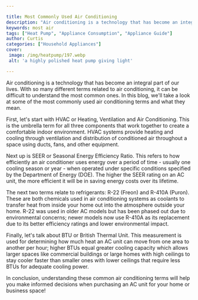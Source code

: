 ```yaml
---

title: Most Commonly Used Air Conditioning
description: "Air conditioning is a technology that has become an integral part of our lives. With so many different terms related to air condit...you wont regret reading on"
keywords: most air
tags: ["Heat Pump", "Appliance Consumption", "Appliance Guide"]
author: Curtis
categories: ["Household Appliances"]
cover: 
 image: /img/heatpump/197.webp
 alt: 'a highly polished heat pump giving light'

---
```


Air conditioning is a technology that has become an integral part of our lives. With so many different terms related to air conditioning, it can be difficult to understand the most common ones. In this blog, we'll take a look at some of the most commonly used air conditioning terms and what they mean.

First, let's start with HVAC or Heating, Ventilation and Air Conditioning. This is the umbrella term for all three components that work together to create a comfortable indoor environment. HVAC systems provide heating and cooling through ventilation and distribution of conditioned air throughout a space using ducts, fans, and other equipment.

Next up is SEER or Seasonal Energy Efficiency Ratio. This refers to how efficiently an air conditioner uses energy over a period of time - usually one cooling season or year - when operated under specific conditions specified by the Department of Energy (DOE). The higher the SEER rating on an AC unit, the more efficient it will be in saving energy costs over its lifetime. 

The next two terms relate to refrigerants: R-22 (Freon) and R-410A (Puron). These are both chemicals used in air conditioning systems as coolants to transfer heat from inside your home out into the atmosphere outside your home. R-22 was used in older AC models but has been phased out due to environmental concerns; newer models now use R-410A as its replacement due to its better efficiency ratings and lower environmental impact. 

Finally, let's talk about BTU or British Thermal Unit. This measurement is used for determining how much heat an AC unit can move from one area to another per hour; higher BTUs equal greater cooling capacity which allows larger spaces like commercial buildings or large homes with high ceilings to stay cooler faster than smaller ones with lower ceilings that require less BTUs for adequate cooling power. 

In conclusion, understanding these common air conditioning terms will help you make informed decisions when purchasing an AC unit for your home or business space!
